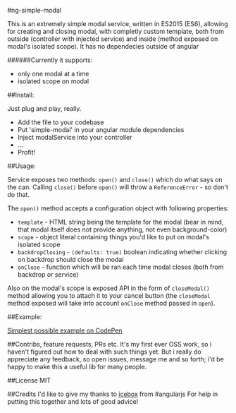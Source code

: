 #ng-simple-modal

This is an extremely simple modal service, written in ES2015 (ES6), allowing for creating and closing modal,
with completly custom template, both from outside (controller with injected service) and inside (method exposed on modal's isolated scope).
It has no dependecies outside of angular

######Currently it supports:
- only one modal at a time
- isolated scope on modal

##Install:

Just plug and play, really.
- Add the file to your codebase
- Put 'simple-modal' in your angular module dependencies
- Inject modalService into your controller
- ...
- Profit!

##Usage:

Service exposes two methods: `open()` and `close()` which do what says on the can.
Calling `close()` before `open()` will throw a `ReferenceError` - so don't do that.

The `open()` method accepts a configuration object with following properties:
- `template` - HTML string being the template for the modal (bear in mind, that modal itself does not provide anything, not even background-color)
- `scope` - object literal containing things you'd like to put on modal's isolated scope
- `backdropClosing` - `(defaults: true)` boolean indicating whether clicking on backdrop should close the modal
- `onClose` - function which will be ran each time modal closes (both from backdrop or service)

Also on the modal's scope is exposed API in the form of `closeModal()` method allowing you to attach it to
your cancel button (the `closeModal` method exposed will take into account `onClose` method passed in `open`).

##Example:

[Simplest possible example on CodePen](https://codepen.io/4rlekin/pen/gLvdwz)

##Contribs, feature requests, PRs etc.
It's my first ever OSS work, so i haven't figured out how to deal with such things yet.
But i really do appreciate any feedback, so open issues, message me and so forth; i'd be happy to make this a useful lib for many people.

##License
MIT

##Credits
I'd like to give my thanks to [icebox](https://github.com/albertosantini) from #angularjs
For help in putting this together and lots of good advice!

